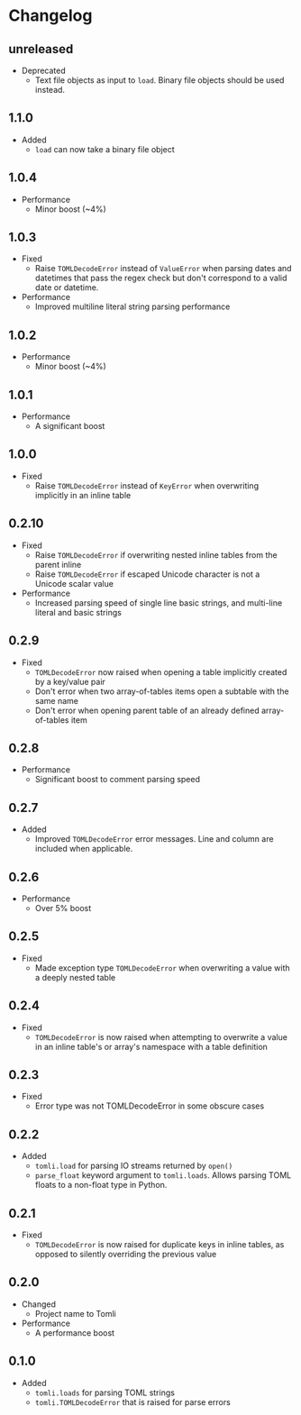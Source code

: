 # Changelog

## **unreleased**

- Deprecated
  - Text file objects as input to `load`. Binary file objects should be used instead.

## 1.1.0

- Added
  - `load` can now take a binary file object

## 1.0.4

- Performance
  - Minor boost (~4%)

## 1.0.3

- Fixed
  - Raise `TOMLDecodeError` instead of `ValueError` when parsing dates and datetimes that pass the regex check but don't correspond to a valid date or datetime.
- Performance
  - Improved multiline literal string parsing performance

## 1.0.2

- Performance
  - Minor boost (~4%)

## 1.0.1

- Performance
  - A significant boost

## 1.0.0

- Fixed
  - Raise `TOMLDecodeError` instead of `KeyError` when overwriting implicitly in an inline table

## 0.2.10

- Fixed
  - Raise `TOMLDecodeError` if overwriting nested inline tables from the parent inline
  - Raise `TOMLDecodeError` if escaped Unicode character is not a Unicode scalar value
- Performance
  - Increased parsing speed of single line basic strings, and multi-line literal and basic strings

## 0.2.9

- Fixed
  - `TOMLDecodeError` now raised when opening a table implicitly created by a key/value pair
  - Don't error when two array-of-tables items open a subtable with the same name
  - Don't error when opening parent table of an already defined array-of-tables item

## 0.2.8

- Performance
  - Significant boost to comment parsing speed

## 0.2.7

- Added
  - Improved `TOMLDecodeError` error messages.
    Line and column are included when applicable.

## 0.2.6

- Performance
  - Over 5% boost

## 0.2.5

- Fixed
  - Made exception type `TOMLDecodeError` when  overwriting a value with a deeply nested table

## 0.2.4

- Fixed
  - `TOMLDecodeError` is now raised when attempting to overwrite a value in an inline table's or array's namespace with a table definition

## 0.2.3

- Fixed
  - Error type was not TOMLDecodeError in some obscure cases

## 0.2.2

- Added
  - `tomli.load` for parsing IO streams returned by `open()`
  - `parse_float` keyword argument to `tomli.loads`.
    Allows parsing TOML floats to a non-float type in Python.

## 0.2.1

- Fixed
  - `TOMLDecodeError` is now raised for duplicate keys in inline tables,
    as opposed to silently overriding the previous value

## 0.2.0

- Changed
  - Project name to Tomli
- Performance
  - A performance boost

## 0.1.0

- Added
  - `tomli.loads` for parsing TOML strings
  - `tomli.TOMLDecodeError` that is raised for parse errors
